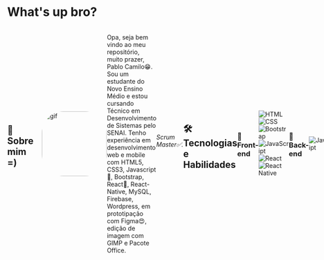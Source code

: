 # What's up bro?
<div style="display: flex; align-items: center;">
  
  
  ## 🚀 Sobre mim =)
<img align="right" alt="gif" height="150" style="border-radius: 50px; margin-left: 20px;" src="https://tenor.com/pt-BR/view/sabo-gif-22731369.gif">

  Opa, seja bem vindo ao meu repositório, muito prazer, Pablo Camilo😁. Sou um estudante do Novo Ensino Médio e estou cursando Técnico em Desenvolvimento de Sistemas pelo SENAI. Tenho experiência em desenvolvimento web e mobile com HTML5, CSS3, Javascript🥇, Bootstrap, React🤠, React-Native, MySQL, Firebase, Wordpress, em prototipação com Figma😍, edição de imagem com GIMP e Pacote Office. 
  
  ###### Scrum Master✅. 

  ## 🛠 Tecnologias e Habilidades

### 🎨 Front-end
![HTML](https://img.shields.io/badge/HTML5-E34F26?style=for-the-badge&logo=html5&logoColor=white)
![CSS](https://img.shields.io/badge/CSS3-1572B6?style=for-the-badge&logo=css3&logoColor=white)
![Bootstrap](https://img.shields.io/badge/Bootstrap-563D7C?style=for-the-badge&logo=bootstrap&logoColor=white)
![JavaScript](https://img.shields.io/badge/JavaScript-F7DF1E?style=for-the-badge&logo=javascript&logoColor=black)
![React](https://img.shields.io/badge/React-20232A?style=for-the-badge&logo=react&logoColor=61DAFB)
![React Native](https://img.shields.io/badge/React_Native-20232A?style=for-the-badge&logo=react&logoColor=61DAFB)

### 🤖 Back-end
![Javascript](https://img.shields.io/badge/JavaScript-F7DF1E?style=for-the-badge&logo=javascript&logoColor=black)

### 🧨 Database
![MySQL](https://img.shields.io/badge/MySQL-00000F?style=for-the-badge&logo=mysql&logoColor=white)
![Firebase](https://img.shields.io/badge/Firebase-FFCA28?style=for-the-badge&logo=firebase&logoColor=black)

### 🗡️ CMS
![WordPress](https://img.shields.io/badge/Wordpress-21759B?style=for-the-badge&logo=wordpress&logoColor=white)

### 😁 Prototipação
-- Figma <br>
-- Gimp


  ## Projetos

  ### 🥇 Projeto 1: PineApple Company
  Descrição: Site codificado somente com HTML e CSS
  - GitHub: [PineApple-Company](https://github.com/leonardosantana214/PineApple-Company)

<div>
    <a href="https://github.com/PabloCamiloJesus">
        <img loading="lazy" height="180em" src="https://github-readme-stats.vercel.app/api?username=PabloCamiloJesus&layout=compact&langs_count=7&theme=tokyonight" alt="Top Languages" />  
    </a>
    <a href="https://github.com/PabloCamiloJesus">
        <img loading="lazy" height="180em" src="https://github-readme-stats.vercel.app/api/top-langs/?username=PabloCamiloJesus&show_icons=true&theme=tokyonight&include_all_commits=true&count_private=false" alt="GitHub Stats" />
    </a>
  

</div>

  ## Contato 📲
  pcpablotpajesuspc@gmail.com <br>
  www.linkedin.com/in/pablo-camilo-tpa-de-jesus-51bb3b294

  Aprecie e fique à vontade para explorar meus projetos e entrar em contato!
</div>
